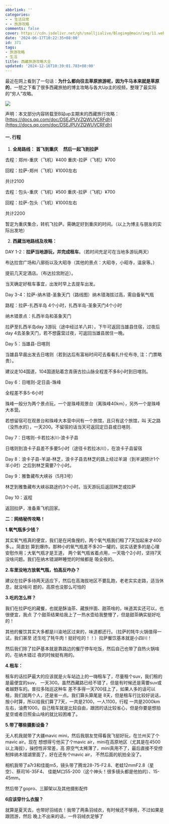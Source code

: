```yaml
---
abbrlink: ''
categories:
- - 生活日常
- - 旅游攻略
comments: false
cover: https://cdn.jsdelivr.net/gh/smalljialive/Blogimg@main/img/11.webp
date: '2024-06-17T10:22:35+08:00'
id: 371
tags:
- 旅游攻略
- 生活
title: 西藏旅游攻略大全
updated: '2024-12-16T10:39:01.703+08:00'
---
```

最近在网上看到了一句话：**为什么都向往去草原旅游呢，因为牛马本来就是草原的**，一怒之下看了很多西藏旅拍的博主攻略与各大Up主的视频，整理了最实际的“穷人”攻略。

![](https://cdn.jsdelivr.net/gh/smalljialive/Blogimg@main/img/11.webp)

声明：本文部分内容转载至B站up主期末的西藏旅行攻略：[https://docs.qq.com/doc/DSEJPUVZQWUVCRFdh](https://docs.qq.com/doc/DSEJPUVZQWUVCRFdh)

#### 一. **行程**

1. **全局路线：** **首飞到重庆     然后一起飞到拉萨**

去程：郑州-重庆（飞机）¥400 重庆-拉萨（飞机）¥700

回程：拉萨-郑州（飞机）¥1000左右

共计2100

去程：包头-重庆（飞机）¥500 重庆-拉萨（飞机）¥700

回程：拉萨-包头（飞机）¥1000左右

共计2200

暂定为重庆集合，转机飞拉萨。需确定好到重庆的时间。（以上为博主与朋友的实际出发地）

2. **西藏当地路线及攻略：**

DAY 1-2：**拉萨当地游玩，并完成租车**。（若时间充足可在当地多游玩两天）

布达拉宫广场和八廓街以及大昭寺（其他的景点：大昭寺，小昭寺，温泉等。）

提前几天定酒店。（布达拉宫附近）。

当天确定好租车事宜，出发时早上去提车出发。


Day 3-4：拉萨-纳木错-圣象天门（路线图）纳木错海拔过高，需自备氧气瓶

路程：拉萨-扎西半岛 4个小时，扎西半岛-圣象天门4个小时

纳木错景点：扎西半岛和圣象天门

拉萨至扎西半岛day 3游玩（途中经过羊八井），下午可返回当雄县住宿，过夜后day 4去圣象天门，若不想露营过夜，可返回当雄县居住一晚。


Day 5：当雄县-日喀则

当雄县早晨出发去日喀则（若到达后有富裕时间可去看看扎什伦布寺, 注：门票略贵）。

建议走104国道，104国道贴着念青唐古拉山脉全程差不多8小时到日喀则。


Day 6：日喀则-定日县-珠峰

全程差不多5-6小时

珠峰一般分为两个景点玩，一个是珠峰观景台（离珠峰40km），另外一个是珠峰大本营。

若想留宿可在观景台和珠峰大本营中间有一个旅馆，且只有这个旅馆，叫 天之路（没热水的），一天200。不留宿的话当天可返回定日县或日喀则.


Day 7：日喀则-卡若拉冰川-浪卡子县

日喀则到浪卡子县差不多要5小时（途径卡若拉冰川），在浪卡子县留宿


Day 8：浪卡子县-羊湖-林芝，浪卡子县去林芝的路上经过羊湖（到羊湖预计1个半小时）之后到林芝需要7个小时。


Day 9：雅鲁藏布大峡谷（5月3号）

林芝到雅鲁藏布大峡谷路途约3个小时。当天游玩后返回林芝或拉萨

Day 10：返程

返回拉萨，准备乘飞机回家。


**二：****网络****秘传攻略！**

**1.氧气瓶多少钱？**

其实氧气瓶真的便宜，我们是在闲鱼搜的，两个氧气瓶我们租了7天加起来才400多。。简直划	算到爆炸。那种小的氧气瓶差不多20一罐的，说实话更多的是心理安慰作用；大氧气瓶才是王道，	两个氧气瓶省着点用，一天吸个2小时，坚持7天没啥问题。我们在纳木错湖畔睡觉的时候都是	吸全夜的。

**2.车里没地方放氧气瓶，怕高反咋办？**

建议在拉萨多待两天适应下，然后在高海拔地区不要乱跑，老老实实走路，适当休息，就没啥问	题的，高原也没那么可怕的

**3.吃的怎么样？**

我们在拉萨吃的藏餐，也就是酥油茶、藏族拌面、甜茶啥的，味道其实还可以，也很便宜，我点	了个甜茶结果给我上了一热水壶给我整懵了，但是甜茶确实挺好吃的！

其他的餐饮其实大多都是川渝地区过来的，味道都还行。（拉萨的牦牛火锅值得一试，我们甚至	还生吃了牦牛肉！挺好吃的！！）拉萨餐饮基本就是小四川！

然后我们除了拉萨基本就是靠路边的餐厅停车吃饭，然后自己也带了自热火锅啥的，在纳木错过	夜的时候挺有用的。

**4.租车：**

租车的话拉萨最大的应该就是火车站边上的一嗨租车了，尽量租个suv，我们租的是最便宜的suv，	一天300。虽然西藏路已经不错了，但是有时候还是需要suv或者越野车的。普拉多陆巡这种车	差不多得一天700往上了，如果人多的话可以租，我们就两个人，还是省一点。我们算头算尾是	8天，但是租车行比较好说话，按小时算，所以给我们算了7天，一共是2100，一人1100，行程	一共是2000km左右，油费1000。自己租车就是比较自由，跟团的话比较省心，但是你要是想拍	星空或者日照金山啥的就比较困难了。

**5.带了哪些摄影设备？**

无人机我就带了大疆mavic mini，然后我朋友觉得看我飞挺好玩，在兰州买了个mavic air。现在	想想得亏他买了个mavic air，mini在高原地区（尤其是在4500以上海拔），操控性非常差，高	原空气太稀薄了，mini真用不了，最后直接不受控制摔纳木错湖里面了，好在还有个mavic air，	不然后面的航拍全没了。

相机我带了a7r3和佳能m5，镜头带了腾龙28-75-F2.8、老蛙12mmF2.8（星空）、蔡司16-35F4、	佳能M口55-200（这个神头！很多镜头都是他拍的）、15-45mm。

然后带了gopro、三脚架以及其他摄影配件

**6应该穿什么衣服？**

就算是夏天去，也带好羽绒衣！我带了两条羽绒衣，有时候还不够用，不过如果是跟团游，然后	晚上不出来的话，一件羽绒衣足够了
